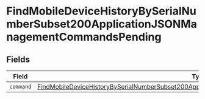 # FindMobileDeviceHistoryBySerialNumberSubset200ApplicationJSONManagementCommandsPending


## Fields

| Field                                                                                                                                                                                                                     | Type                                                                                                                                                                                                                      | Required                                                                                                                                                                                                                  | Description                                                                                                                                                                                                               |
| ------------------------------------------------------------------------------------------------------------------------------------------------------------------------------------------------------------------------- | ------------------------------------------------------------------------------------------------------------------------------------------------------------------------------------------------------------------------- | ------------------------------------------------------------------------------------------------------------------------------------------------------------------------------------------------------------------------- | ------------------------------------------------------------------------------------------------------------------------------------------------------------------------------------------------------------------------- |
| `command`                                                                                                                                                                                                                 | [FindMobileDeviceHistoryBySerialNumberSubset200ApplicationJSONManagementCommandsPendingCommand](../../models/operations/findmobiledevicehistorybyserialnumbersubset200applicationjsonmanagementcommandspendingcommand.md) | :heavy_minus_sign:                                                                                                                                                                                                        | N/A                                                                                                                                                                                                                       |